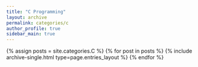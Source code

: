 ```yaml
---
title: "C Programming"
layout: archive
permalink: categories/c
author_profile: true
sidebar_main: true
---
```



{% assign posts = site.categories.C %}
{% for post in posts %} {% include archive-single.html type=page.entries_layout %} {% endfor %}